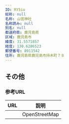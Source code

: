 ```yaml
---
ID: RY5iu
総称: null
名称: 山宮神社
名称読み: null
別名: null
都道府県: 鹿児島県
区域: 鹿児島市
緯度: 31.5571857
経度: 130.6286523
郵便番号: 8911542
住所: 鹿児島県鹿児島市持木町７８
---
```


## その他

### 参考URL

| URL | 説明          |
| --- | ------------- |
|     | OpenStreetMap |
